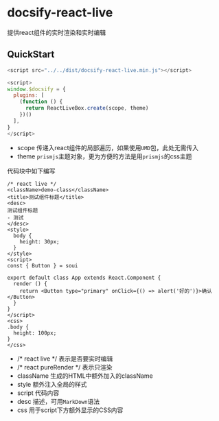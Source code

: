 # docsify-react-live

提供react组件的实时渲染和实时编辑

## QuickStart

```js
<script src="../../dist/docsify-react-live.min.js"></script>

<script>
window.$docsify = {
  plugins: [
    (function () {
      return ReactLiveBox.create(scope, theme)
    })()
  ],
}
</script>
```
- scope 传递入react组件的局部遍历，如果使用`UMD`包，此处无需传入
- theme `prismjs`主题对象，更为方便的方法是用`prismjs`的css主题

代码块中如下编写

```
/* react live */
<className>demo-class</className>
<title>测试组件标题</title>
<desc>
测试组件标题
- 测试
</desc>
<style>
  body {
    height: 30px;
  }
</style>
<script>
const { Button } = soui

export default class App extends React.Component {
  render () {
    return <Button type="primary" onClick={() => alert('好的')}>确认</Button>
  }
}
</script>
<css>
.body {
  height: 100px;
}
</css>
```

- /* react live */ 表示是否要实时编辑
- /* react pureRender */ 表示只渲染
- className 生成的HTML中额外加入的className
- style 额外注入全局的样式
- script 代码内容
- desc 描述，可用`MarkDown`语法
- css 用于script下方额外显示的CSS内容
